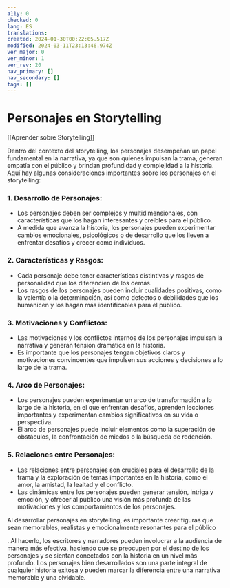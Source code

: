 ```yaml
---
a11y: 0
checked: 0
lang: ES
translations: 
created: 2024-01-30T00:22:05.517Z
modified: 2024-03-11T23:13:46.974Z
ver_major: 0
ver_minor: 1
ver_rev: 20
nav_primary: []
nav_secondary: []
tags: []
---
```

# Personajes en Storytelling

[[Aprender sobre Storytelling]]

Dentro del contexto del storytelling, los personajes desempeñan un papel fundamental en la narrativa, ya que son quienes impulsan la trama, generan empatía con el público y brindan profundidad y complejidad a la historia. Aquí hay algunas consideraciones importantes sobre los personajes en el storytelling:

### 1. Desarrollo de Personajes:

- Los personajes deben ser complejos y multidimensionales, con características que los hagan interesantes y creíbles para el público.
- A medida que avanza la historia, los personajes pueden experimentar cambios emocionales, psicológicos o de desarrollo que los lleven a enfrentar desafíos y crecer como individuos.

### 2. Características y Rasgos:

- Cada personaje debe tener características distintivas y rasgos de personalidad que los diferencien de los demás.
- Los rasgos de los personajes pueden incluir cualidades positivas, como la valentía o la determinación, así como defectos o debilidades que los humanicen y los hagan más identificables para el público.

### 3. Motivaciones y Conflictos:

- Las motivaciones y los conflictos internos de los personajes impulsan la narrativa y generan tensión dramática en la historia.
- Es importante que los personajes tengan objetivos claros y motivaciones convincentes que impulsen sus acciones y decisiones a lo largo de la trama.

### 4. Arco de Personajes:

- Los personajes pueden experimentar un arco de transformación a lo largo de la historia, en el que enfrentan desafíos, aprenden lecciones importantes y experimentan cambios significativos en su vida o perspectiva.
- El arco de personajes puede incluir elementos como la superación de obstáculos, la confrontación de miedos o la búsqueda de redención.

### 5. Relaciones entre Personajes:

- Las relaciones entre personajes son cruciales para el desarrollo de la trama y la exploración de temas importantes en la historia, como el amor, la amistad, la lealtad y el conflicto.
- Las dinámicas entre los personajes pueden generar tensión, intriga y emoción, y ofrecer al público una visión más profunda de las motivaciones y los comportamientos de los personajes.

Al desarrollar personajes en storytelling, es importante crear figuras que sean memorables, realistas y emocionalmente resonantes para el público

. Al hacerlo, los escritores y narradores pueden involucrar a la audiencia de manera más efectiva, haciendo que se preocupen por el destino de los personajes y se sientan conectados con la historia en un nivel más profundo. Los personajes bien desarrollados son una parte integral de cualquier historia exitosa y pueden marcar la diferencia entre una narrativa memorable y una olvidable.